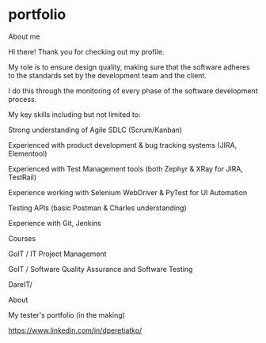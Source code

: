 # portfolio

About me

Hi there! Thank you for checking out my profile.

My role is to ensure design quality, making sure that the software adheres to the standards set by the development team and the client. 

I do this through the monitoring of every phase of the software development process.

My key skills including but not limited to:

Strong understanding of Agile SDLC (Scrum/Kanban)

Experienced with product development & bug tracking systems (JIRA, Elementool)

Experienced with Test Management tools (both Zephyr & XRay for JIRA, TestRail)

Experience working with Selenium WebDriver & PyTest for UI Automation

Testing APIs (basic Postman & Charles understanding)

Experience with Git, Jenkins

Courses

GoIT / IT Project Management

GoIT / Software Quality Assurance and Software Testing

DareIT/

About

My tester's portfolio (in the making)

https://www.linkedin.com/in/dperetiatko/
